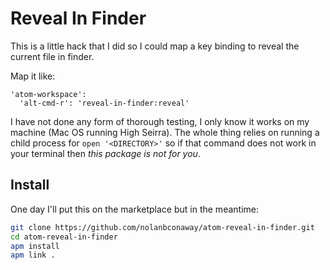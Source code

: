 # Reveal In Finder

This is a little hack that I did so I could map a key binding to reveal the current file in finder.

Map it like:

```
'atom-workspace':
  'alt-cmd-r': 'reveal-in-finder:reveal'
```  

I have not done any form of thorough testing, I only know it works on my machine (Mac OS running High Seirra). The whole thing relies on running a child process for `open '<DIRECTORY>'` so if that command does not work in your terminal then _this package is not for you_.

## Install

One day I'll put this on the marketplace but in the meantime:

```sh
git clone https://github.com/nolanbconaway/atom-reveal-in-finder.git
cd atom-reveal-in-finder
apm install
apm link .
```
